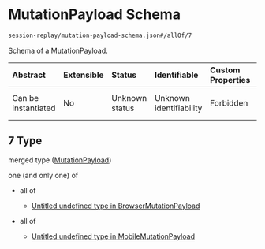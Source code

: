 # MutationPayload Schema

```txt
session-replay/mutation-payload-schema.json#/allOf/7
```

Schema of a MutationPayload.

| Abstract            | Extensible | Status         | Identifiable            | Custom Properties | Additional Properties | Access Restrictions | Defined In                                                                               |
| :------------------ | :--------- | :------------- | :---------------------- | :---------------- | :-------------------- | :------------------ | :--------------------------------------------------------------------------------------- |
| Can be instantiated | No         | Unknown status | Unknown identifiability | Forbidden         | Allowed               | none                | [session-replay-schema.json\*](../out/session-replay-schema.json "open original schema") |

## 7 Type

merged type ([MutationPayload](session-replay-schema-allof-mutationpayload.md))

one (and only one) of

* all of

  * [Untitled undefined type in BrowserMutationPayload](mutation-payload-schema-allof-0.md "check type definition")

* all of

  * [Untitled undefined type in MobileMutationPayload](mutation-payload-schema-1-allof-0.md "check type definition")
